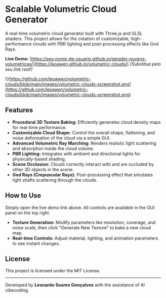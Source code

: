 # Scalable Volumetric Cloud Generator

A real-time volumetric cloud generator built with Three.js and GLSL shaders. This project allows for the creation of customizable, high-performance clouds with PBR lighting and post-processing effects like God Rays.

**Live Demo:** [https://seu-nome-de-usuario.github.io/gerador-nuvens-volumetricas/](https://leoawen.github.io/volumetric-clouds/)
*(Substitua pelo seu link real!)*

![(https://github.com/leoawen/volumetric-clouds/blob/main/images/volumetric-clouds-screenshot.png](https://github.com/leoawen/volumetric-clouds/blob/main/images/volumetric-clouds-screenshot.png)


## Features

-   **Procedural 3D Texture Baking:** Efficiently generates cloud density maps for real-time performance.
-   **Customizable Cloud Shape:** Control the overall shape, flattening, and noise deformation of the cloud via a simple GUI.
-   **Advanced Volumetric Ray Marching:** Renders realistic light scattering and absorption inside the cloud volume.
-   **PBR Lighting:** Integrates with ambient and directional lights for physically-based shading.
-   **Scene Occlusion:** Clouds correctly interact with and are occluded by other 3D objects in the scene.
-   **God Rays (Crepuscular Rays):** Post-processing effect that simulates light shafts scattering through the clouds.

## How to Use

Simply open the live demo link above. All controls are available in the GUI panel on the top right.

-   **Texture Generation:** Modify parameters like resolution, coverage, and noise scale, then click "Generate New Texture" to bake a new cloud map.
-   **Real-time Controls:** Adjust material, lighting, and animation parameters to see instant changes.

## License

This project is licensed under the MIT License.

---

Developed by **Leonardo Soares Gonçalves** with the assistance of AI vibecoding.
